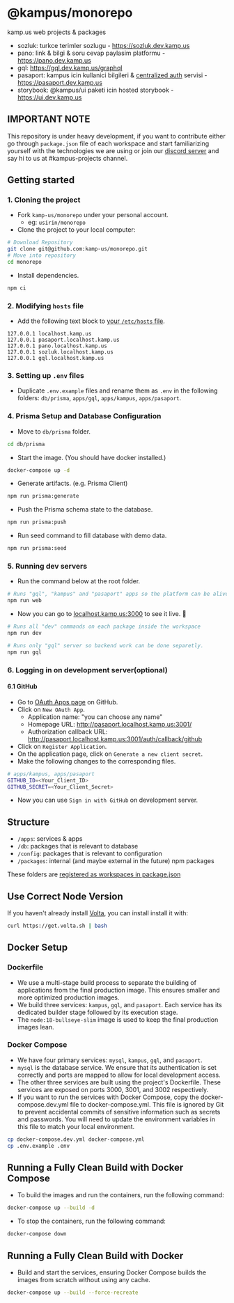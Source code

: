 # @kampus/monorepo

kamp.us web projects & packages

- sozluk: turkce terimler sozlugu - https://sozluk.dev.kamp.us
- pano: link & bilgi & soru cevap paylasim platformu - https://pano.dev.kamp.us
- gql: https://gql.dev.kamp.us/graphql
- pasaport: kampus icin kullanici bilgileri & [centralized auth](https://sozluk.dev.kamp.us/centralized-auth)
  servisi - https://pasaport.dev.kamp.us
- storybook: @kampus/ui paketi icin hosted storybook - https://ui.dev.kamp.us

## IMPORTANT NOTE

This repository is under heavy development, if you want to contribute either go
through `package.json` file of each workspace and start familiarizing yourself
with the technologies we are using or join our [discord server](https://discord.gg/kampus)
and say hi to us at #kampus-projects channel.

## Getting started

### 1. Cloning the project

- Fork `kamp-us/monorepo` under your personal account.
    - eg: `usirin/monorepo`
- Clone the project to your local computer:

```sh
# Download Repository
git clone git@github.com:kamp-us/monorepo.git
# Move into repository
cd monorepo
```

- Install dependencies.

```sh
npm ci
```

### 2. Modifying `hosts` file

- Add the following text block
  to [your `/etc/hosts` file](https://www.howtogeek.com/27350/beginner-geek-how-to-edit-your-hosts-file/).

```text
127.0.0.1 localhost.kamp.us
127.0.0.1 pasaport.localhost.kamp.us
127.0.0.1 pano.localhost.kamp.us
127.0.0.1 sozluk.localhost.kamp.us
127.0.0.1 gql.localhost.kamp.us
```

### 3. Setting up `.env` files

- Duplicate `.env.example` files and rename them as `.env` in the following
  folders: `db/prisma`, `apps/gql`, `apps/kampus`, `apps/pasaport`.

### 4. Prisma Setup and Database Configuration

- Move to `db/prisma` folder.

```sh
cd db/prisma
```

- Start the image. (You should have docker installed.)

```sh
docker-compose up -d
```

- Generate artifacts. (e.g. Prisma Client)

```sh
npm run prisma:generate
```

- Push the Prisma schema state to the database.

```sh
npm run prisma:push
```

- Run seed command to fill database with demo data.

```sh
npm run prisma:seed
```

### 5. Running dev servers

- Run the command below at the root folder.

```sh
# Runs "gql", "kampus" and "pasaport" apps so the platform can be alive with 1 command.
npm run web
```

- Now you can go to [localhost.kamp.us:3000](localhost.kamp.us:3000) to see it live. 🚀

```sh
# Runs all "dev" commands on each package inside the workspace
npm run dev
```

```sh
# Runs only "gql" server so backend work can be done separetly.
npm run gql
```

### 6. Logging in on development server(optional)

#### 6.1 GitHub

- Go to [OAuth Apps page](https://github.com/settings/developers) on GitHub.
- Click on `New OAuth App`.
    - Application name: "you can choose any name"
    - Homepage URL: http://pasaport.localhost.kamp.us:3001/
    - Authorization callback URL: http://pasaport.localhost.kamp.us:3001/auth/callback/github
- Click on `Register Application`.
- On the application page, click on `Generate a new client secret`.
- Make the following changes to the corresponding files.

```sh
# apps/kampus, apps/pasaport
GITHUB_ID=<Your_Client_ID>
GITHUB_SECRET=<Your_Client_Secret>
```

- Now you can use `Sign in with GitHub` on development server.

<!---

#### 6.2 Discord

- Go to [Applications page](https://discord.com/developers/applications) on Discord.
- Click on `New Application`.
  - Name: "you can choose any name"
  - Click on `Create`.
- Go to `OAuth2` on the left sidebar.
- Click on `Reset Secret` to generate secret key.
- Click on `Add Redirect` and enter `http://pasaport.localhost.kamp.us:3001/auth/callback/discord`
- Save changes.
- Make the following changes to the corresponding files.

```sh
# apps/kampus, apps/pasaport
DISCORD_ID=<Your_Client_ID>
DISCORD_SECRET=<Your_Client_Secret>
```

- Now you can use `Sign in with Discord` on development server.

#### 6.3 Twitch

- Go to [Developer Applications page](https://dev.twitch.tv/console/apps) on Twitch.
- Click on `Register Your Application`.
  - Name: "you can choose any name"
  - OAuth Redirect URLs: https://pasaport.localhost.kamp.us:3001/auth/callback/twitch
  - Category: Website Integration
- Click on `Create`.
- Click on `Manage` for your application.
- Click on `New Secret`.

- Make the following changes to the corresponding files.

```sh
# apps/kampus, apps/pasaport
TWITCH_ID=<Your_Client_ID>
TWITCH_SECRET=<Your_Client_Secret>
```

- Now you can use `Sign in with Twitch` on development server.

-->

## Structure

- `/apps`: services & apps
- `/db`: packages that is relevant to database
- `/config`: packages that is relevant to configuration
- `/packages`: internal (and maybe external in the future) npm packages

These folders are [registered as workspaces in package.json](package.json#L4-L7)

## Use Correct Node Version

If you haven't already install [Volta](https://volta.sh), you can install install it with:

```sh
curl https://get.volta.sh | bash
```

## Docker Setup

### Dockerfile

- We use a multi-stage build process to separate the building of applications from the final production image. This
  ensures smaller and more optimized production images.
- We build three services: `kampus`, `gql`, and `pasaport`. Each service has its dedicated builder stage followed by its
  execution stage.
- The `node:18-bullseye-slim` image is used to keep the final production images lean.

### Docker Compose

- We have four primary services: `mysql`, `kampus`, `gql`, and `pasaport`.
- `mysql` is the database service. We ensure that its authentication is set correctly and ports are mapped to allow for
  local development access.
- The other three services are built using the project's Dockerfile. These services are exposed on ports 3000, 3001, and
  3002 respectively.
- If you want to run the services with Docker Compose, copy the docker-compose.dev.yml file to docker-compose.yml. This
  file is ignored by Git to prevent accidental commits of sensitive information such as secrets and passwords. You will
  need to update the environment variables in this file to match your local environment.

```sh
cp docker-compose.dev.yml docker-compose.yml
cp .env.example .env
```

## Running a Fully Clean Build with Docker Compose

- To build the images and run the containers, run the following command:

```sh
docker-compose up --build -d
```

- To stop the containers, run the following command:

```sh
docker-compose down
```

## Running a Fully Clean Build with Docker

- Build and start the services, ensuring Docker Compose builds the images from scratch without using any cache.

```sh
docker-compose up --build --force-recreate
```